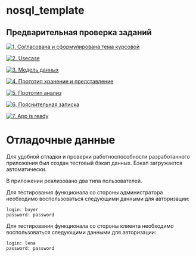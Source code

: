 # nosql_template


## Предварительная проверка заданий

<a href=" ./../../../actions/workflows/1_helloworld.yml" >![1. Согласована и сформулирована тема курсовой]( ./../../actions/workflows/1_helloworld.yml/badge.svg)</a>

<a href=" ./../../../actions/workflows/2_usecase.yml" >![2. Usecase]( ./../../actions/workflows/2_usecase.yml/badge.svg)</a>

<a href=" ./../../../actions/workflows/3_data_model.yml" >![3. Модель данных]( ./../../actions/workflows/3_data_model.yml/badge.svg)</a>

<a href=" ./../../../actions/workflows/4_prototype_store_and_view.yml" >![4. Прототип хранение и представление]( ./../../actions/workflows/4_prototype_store_and_view.yml/badge.svg)</a>

<a href=" ./../../../actions/workflows/5_prototype_analysis.yml" >![5. Прототип анализ]( ./../../actions/workflows/5_prototype_analysis.yml/badge.svg)</a> 

<a href=" ./../../../actions/workflows/6_report.yml" >![6. Пояснительная записка]( ./../../actions/workflows/6_report.yml/badge.svg)</a>

<a href=" ./../../../actions/workflows/7_app_is_ready.yml" >![7. App is ready]( ./../../actions/workflows/7_app_is_ready.yml/badge.svg)</a>


# Отладочные данные

Для удобной отладки и проверки работноспособности разработанного приложения был создан тестовый бэкап данных. Бэкап загружается автоматически.

В приложении реализовано два типа пользователей.

Для тестирования функционала со стороны администратора необходимо воспользоваться следующими данными для авторизации:
```
login: buyer
password: password
```

Для тестирования функционала со стороны клиента необходимо воспользоваться следующими данными для авторизации:
```
login: lena
password: password
```
